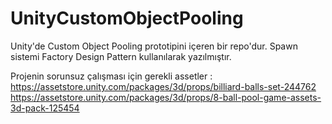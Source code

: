 # UnityCustomObjectPooling
Unity'de Custom Object Pooling prototipini içeren bir repo'dur. Spawn sistemi Factory Design Pattern kullanılarak yazılmıştır.

Projenin sorunsuz çalışması için gerekli assetler :
https://assetstore.unity.com/packages/3d/props/billiard-balls-set-244762
https://assetstore.unity.com/packages/3d/props/8-ball-pool-game-assets-3d-pack-125454
